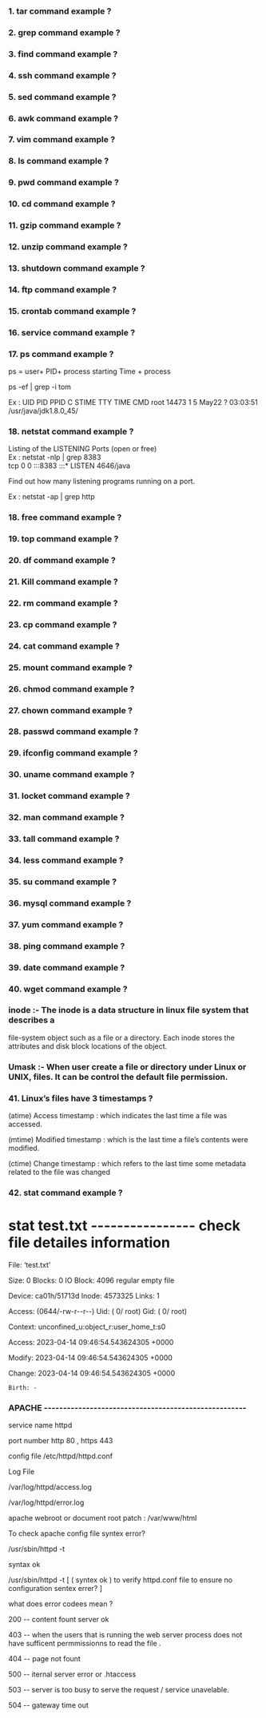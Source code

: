 ### 1. tar command example ?
### 2. grep command example ?
### 3. find command example ?
### 4. ssh command example ?
### 5. sed command example ?
### 6. awk command example ?
### 7. vim command example ?
### 8. ls command example ?
### 9. pwd command example ?
### 10. cd command example ?
### 11. gzip command example ?
### 12. unzip command example ?
### 13. shutdown command example ?
### 14. ftp command example ?
### 15. crontab command example ?
### 16. service command example ?
### 17. ps command example ?
 ps =   user+ PID+  process starting Time + process
 
 ps -ef | grep -i tom 
 
 Ex :     UID        PID    PPID  C   STIME  TTY          TIME       CMD
          root     14473     1    5   May22  ?        03:03:51       /usr/java/jdk1.8.0_45/
### 18. netstat command example ?
Listing of the LISTENING Ports (open or free)	   
Ex :  netstat -nlp  | grep 8383  
      tcp        0      0 :::8383                     :::*                        LISTEN      4646/java 

 Find out how many listening programs running on a port.
 
 Ex :   netstat -ap | grep http 

### 18. free command example ?
### 19. top command example ?
### 20. df command example ?
### 21. Kill command example ?
### 22. rm command example ?
### 23. cp command example ?
### 24. cat command example ?
### 25. mount command example ?
### 26. chmod command example ?
### 27. chown command example ?
### 28. passwd command example ?
### 29. ifconfig command example ?
### 30. uname command example ?
### 31. locket command example ?
### 32. man command example ?
### 33. tall command example ?
### 34. less command example ?
### 35. su command example ?
### 36. mysql command example ?
### 37. yum command example ?
### 38. ping command example ?
### 39. date command example ?
### 40. wget command example ?
### inode  :-   The inode is a data structure in linux file system that describes a 
file-system object such as a file or a directory. Each inode stores the attributes and disk block
 locations of the object.


### Umask   :-   When user create a file or directory under Linux or UNIX, files. It can be  control the default file permission.

### 41. Linux’s files have 3 timestamps ?

(atime) Access timestamp : which indicates the last time a file was accessed.

(mtime) Modified timestamp : which is the last time a file’s contents were modified.

(ctime) Change timestamp : which refers to the last time some metadata related to the file was changed

### 42. stat command example ?

# stat test.txt         ----------------   check  file detailes information

  File: ‘test.txt’
  
  Size: 0               Blocks: 0          IO Block: 4096   regular empty file
  
   Device: ca01h/51713d    Inode: 4573325     Links: 1
   
   Access: (0644/-rw-r--r--)  Uid: (    0/    root)   Gid: (    0/    root)
   
   Context: unconfined_u:object_r:user_home_t:s0
   
   Access: 2023-04-14 09:46:54.543624305 +0000
   
   Modify: 2023-04-14 09:46:54.543624305 +0000
   
   Change: 2023-04-14 09:46:54.543624305 +0000
   
    Birth: -

### APACHE  -----------------------------------------------------

service name httpd

port number http 80 , https 443

config file /etc/httpd/httpd.conf

Log File

/var/log/httpd/access.log

/var/log/httpd/error.log

apache webroot or document root patch :   /var/www/html

To check apache config file syntex error?

/usr/sbin/httpd -t

syntax ok

/usr/sbin/httpd -t [ ( syntex ok ) to verify httpd.conf file to ensure no configuration sentex errer? ]

what does error codees mean ?

200 -- content fount server ok

403 -- when the users that is running the web server process does not have sufficent permmissionns to read the file .

404 -- page not fount

500 -- iternal server error or .htaccess

503 -- server is too busy to serve the request / service unavelable.

504 -- gateway time out





